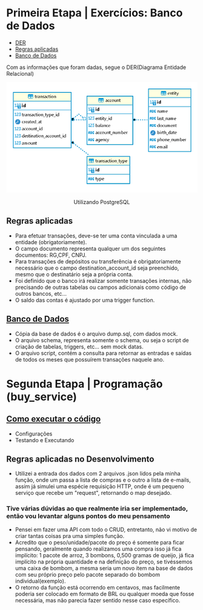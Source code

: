 # Primeira Etapa | Exercícios: Banco de Dados

<!--ts-->

- [DER](#DER)
- [Regras aplicadas](#regras-aplicadas)
- [Banco de Dados](#banco-de-dados)
<!--te-->

Com as informações que foram dadas, segue o DER(Diagrama Entidade Relacional)

<img id="DER" src="./Primeira Etapa - Banco de Dados\Diagrama.png" alt="" />
<p align="center">
    Utilizando PostgreSQL
</p>

## Regras aplicadas

- Para efetuar transações, deve-se ter uma conta vinculada a uma entidade (obrigatoriamente).
- O campo documento representa qualquer um dos seguintes documentos: RG,CPF, CNPJ.
- Para transações de depósitos ou transferência é obrigatoriamente necessário que o campo destination_account_id seja preenchido, mesmo que o destinatário seja a própria conta.
- Foi definido que o banco irá realizar somente transações internas, não precisando de outras tabelas ou campos adicionais como código de outros bancos, etc…
- O saldo das contas é ajustado por uma trigger function.

## <a id="banco-de-dados" href="./Primeira Etapa - Banco de Dados\">Banco de Dados</a>

- Cópia da base de dados é o arquivo dump.sql, com dados mock.
- O arquivo schema, representa somente o schema, ou seja o script de criação de tabelas, triggers, etc... sem mock datas.
- O arquivo script, contém a consulta para retornar as entradas e saídas
  de todos os meses que possuírem transações naquele ano.

# Segunda Etapa | Programação (buy_service)

## <a id="banco-de-dados" href="./buy_service">Como executar o código</a>

- Configurações
- Testando e Executando

## Regras aplicadas no Desenvolvimento

- Utilizei a entrada dos dados com 2 arquivos .json lidos pela minha função, onde
  um passa a lista de compras e o outro a lista de e-mails, assim já simulei uma espécie requisição HTTP, onde é um pequeno serviço que recebe um "request", retornando o map desejado.

### Tive várias dúvidas ao que realmente iria ser implementado, então vou levantar alguns pontos do meu pensamento

- Pensei em fazer uma API com todo o CRUD, entretanto, não vi motivo de criar tantas coisas pra uma simples função.
- Acredito que o peso/unidade/pacote do preço é somente para ficar pensando, geralmente quando realizamos uma compra isso já fica implícito: 1 pacote de arroz, 3 bombons, 0,500 gramas de queijo, já fica implícito na própria quantidade e na definição do preço, se tivéssemos uma caixa de bombom, a mesma seria um novo item na base de dados com seu próprio preço pelo pacote separado do bombom individual(exemplo).
- O retorno da função está ocorrendo em centavos, mas facilmente poderia ser colocado em formato de BRL ou qualquer moeda que fosse necessária, mas não parecia fazer sentido nesse caso específico.
